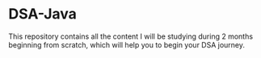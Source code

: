 # DSA-Java
This repository contains all the content I will be studying during 2 months beginning from scratch, which will help you to begin your DSA journey.
